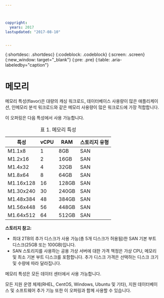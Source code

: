 ```yaml
---



copyright:
  years: 2017
lastupdated: "2017-08-10"


---
```


{:shortdesc: .shortdesc}
{:codeblock: .codeblock}
{:screen: .screen}
{:new_window: target="_blank"}
{:pre: .pre}
{:table: .aria-labeledby="caption"}

# 메모리 
메모리 특성(flavor)은 대량의 캐싱 워크로드, 데이터베이스 사용량이 많은 애플리케이션, 인메모리 분석 워크로드와 같은 메모리 사용량이 많은 워크로드에 가장 적합합니다.

이 오퍼링은 다음 특성에서 사용 가능합니다.

<table>
<CAPTION>표 1. 메모리 특성</CAPTION>
<THEAD>
<TR>
<th>특성</th>
<th>vCPU</th>
<th>RAM</th>
<th>스토리지 유형</th>
</TR>
</THEAD>
<TBODY>
<tr>
<td>M1.1x8</td>
<td>1</td>
<td>8GB</td>
<td>SAN</td>
</tr>
<tr>
<td>M1.2x16</td>
<td>2</td>
<td>16GB</td>
<td>SAN</td>
</tr>
<tr>
<td>M1.4x32</td>
<td>4</td>
<td>32GB</td>
<td>SAN</td>
</tr>
<tr>
<td>M1.8x64</td>
<td>8</td>
<td>64GB</td>
<td>SAN</td>
</tr>
<tr>
<td>M1.16x128</td>
<td>16</td>
<td>128GB</td>
<td>SAN</td>
</tr>
<tr>
<td>M1.30x240</td>
<td>30</td>
<td>240GB</td>
<td>SAN</td>
</tr>
<tr>
<td>M1.48x384</td>
<td>48</td>
<td>384GB</td>
<td>SAN</td>
</tr>
<tr>
<td>M1.56x448</td>
<td>56</td>
<td>448GB</td>
<td>SAN</td>
</tr>
<tr>
<td>M1.64x512</td>
<td>64</td>
<td>512GB</td>
<td>SAN</td>
</tr>
</TBODY>
</table>

**스토리지 참고:**
* 최대 2TB의 추가 디스크가 사용 가능(총 5개 디스크가 허용됨)한 SAN 기본 부트 디스크(25GB 또는 100GB)입니다.
* SAN 스토리지를 사용하는 공용 가상 서버에 대한 가격 책정은 가상 CPU, 메모리 및 최소 기본 부트 디스크를 포함합니다. 추가 디스크 가격은 선택하는 디스크 크기 및 수량에 따라 달라집니다.  

메모리 특성은 모든 데이터 센터에서 사용 가능합니다.

모든 지원 운영 체제(RHEL, CentOS, Windows, Ubuntu 및 기타), 지원 데이터베이스 및 소프트웨어 추가 기능 또한 이 오퍼링과 함께 사용할 수 있습니다.  

